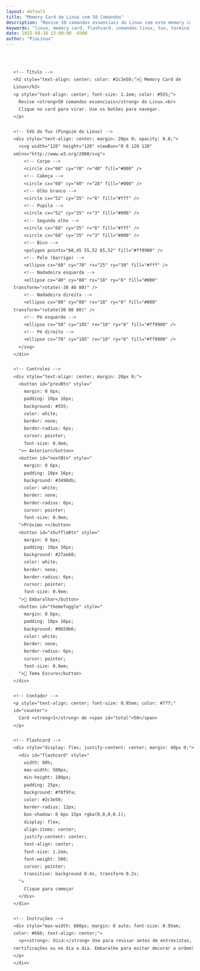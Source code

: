 ```yaml
---
layout: default
title: "Memory Card de Linux com 50 Comandos"
description: "Revise 50 comandos essenciais do Linux com este memory card interativo."
keywords: "linux, memory card, flashcard, comandos linux, tux, terminal, devops, sysadmin"
date: 2025-08-28 15:00:00 -0300
author: "PioLinux"
---
```


<main style="margin: 0; padding: 0;">
  <div id="container" style="
    max-width: 960px;
    margin: 0 auto;
    padding: 30px 20px;
    font-family: -apple-system, BlinkMacSystemFont, 'Segoe UI', Roboto, 'Helvetica Neue', Arial, sans-serif;
    line-height: 1.7;
    color: #333;
    width: 100%;
    transition: background 0.3s, color 0.3s;
  ">

    <!-- Título -->
    <h2 style="text-align: center; color: #2c3e50;">🧠 Memory Card de Linux</h2>
    <p style="text-align: center; font-size: 1.1em; color: #555;">
      Revise <strong>50 comandos essenciais</strong> do Linux.<br>
      Clique no card para virar. Use os botões para navegar.
    </p>

    <!-- SVG do Tux (Pinguim do Linux) -->
    <div style="text-align: center; margin: 20px 0; opacity: 0.8;">
      <svg width="120" height="120" viewBox="0 0 120 120" xmlns="http://www.w3.org/2000/svg">
        <!-- Corpo -->
        <circle cx="60" cy="70" r="40" fill="#000" />
        <!-- Cabeça -->
        <circle cx="60" cy="40" r="28" fill="#000" />
        <!-- Olho branco -->
        <circle cx="52" cy="35" r="6" fill="#fff" />
        <!-- Pupila -->
        <circle cx="52" cy="35" r="3" fill="#000" />
        <!-- Segundo olho -->
        <circle cx="68" cy="35" r="6" fill="#fff" />
        <circle cx="68" cy="35" r="3" fill="#000" />
        <!-- Bico -->
        <polygon points="60,45 55,52 65,52" fill="#ff9900" />
        <!-- Pele (barriga) -->
        <ellipse cx="60" cy="70" rx="25" ry="30" fill="#fff" />
        <!-- Nadadeira esquerda -->
        <ellipse cx="40" cy="80" rx="18" ry="8" fill="#000" transform="rotate(-30 40 80)" />
        <!-- Nadadeira direita -->
        <ellipse cx="80" cy="80" rx="18" ry="8" fill="#000" transform="rotate(30 80 80)" />
        <!-- Pé esquerdo -->
        <ellipse cx="50" cy="105" rx="10" ry="6" fill="#ff9900" />
        <!-- Pé direito -->
        <ellipse cx="70" cy="105" rx="10" ry="6" fill="#ff9900" />
      </svg>
    </div>

    <!-- Controles -->
    <div style="text-align: center; margin: 20px 0;">
      <button id="prevBtn" style="
        margin: 0 6px;
        padding: 10px 16px;
        background: #555;
        color: white;
        border: none;
        border-radius: 6px;
        cursor: pointer;
        font-size: 0.9em;
      ">⬅️ Anterior</button>
      <button id="nextBtn" style="
        margin: 0 6px;
        padding: 10px 16px;
        background: #3498db;
        color: white;
        border: none;
        border-radius: 6px;
        cursor: pointer;
        font-size: 0.9em;
      ">Próximo ➡️</button>
      <button id="shuffleBtn" style="
        margin: 0 6px;
        padding: 10px 16px;
        background: #27ae60;
        color: white;
        border: none;
        border-radius: 6px;
        cursor: pointer;
        font-size: 0.9em;
      ">🔄 Embaralhar</button>
      <button id="themeToggle" style="
        margin: 0 6px;
        padding: 10px 16px;
        background: #9b59b6;
        color: white;
        border: none;
        border-radius: 6px;
        cursor: pointer;
        font-size: 0.9em;
      ">🌙 Tema Escuro</button>
    </div>

    <!-- Contador -->
    <p style="text-align: center; font-size: 0.95em; color: #777;" id="counter">
      Card <strong>1</strong> de <span id="total">50</span>
    </p>

    <!-- Flashcard -->
    <div style="display: flex; justify-content: center; margin: 40px 0;">
      <div id="flashcard" style="
        width: 80%;
        max-width: 500px;
        min-height: 180px;
        padding: 25px;
        background: #f8f9fa;
        color: #2c3e50;
        border-radius: 12px;
        box-shadow: 0 6px 15px rgba(0,0,0,0.1);
        display: flex;
        align-items: center;
        justify-content: center;
        text-align: center;
        font-size: 1.2em;
        font-weight: 500;
        cursor: pointer;
        transition: background 0.4s, transform 0.2s;
      ">
        Clique para começar
      </div>
    </div>

    <!-- Instruções -->
    <div style="max-width: 600px; margin: 0 auto; font-size: 0.95em; color: #666; text-align: center;">
      <p><strong>💡 Dica:</strong> Use para revisar antes de entrevistas, certificações ou no dia a dia. Embaralhe para evitar decorar a ordem!</p>
    </div>

  </div>
</main>

<!-- Script do Memory Card -->
<script>
  // Banco de 50 flashcards
  const flashcards = [
    { q: "Como listar arquivos ocultos?", a: "ls -la" },
    { q: "Como ver uso de disco legível?", a: "df -h" },
    { q: "Como ver uso de memória?", a: "free -h" },
    { q: "Como atualizar pacotes no Ubuntu?", a: "sudo apt update" },
    { q: "Como instalar um pacote no Debian/Ubuntu?", a: "sudo apt install nome" },
    { q: "Como remover um pacote no Fedora?", a: "sudo dnf remove nome" },
    { q: "Como atualizar todo o sistema no Arch?", a: "sudo pacman -Syu" },
    { q: "Como instalar um pacote do AUR com yay?", a: "yay -S nome" },
    { q: "Como limpar cache de pacotes no DNF?", a: "sudo dnf clean all" },
    { q: "Como procurar um pacote no zypper?", a: "zypper search nome" },
    { q: "Como ver informações do kernel?", a: "uname -a" },
    { q: "Como ver o tempo de atividade do sistema?", a: "uptime" },
    { q: "Como mudar o fuso horário?", a: "timedatectl set-timezone Zona" },
    { q: "Como reiniciar o sistema?", a: "sudo reboot" },
    { q: "Como desligar imediatamente?", a: "sudo poweroff" },
    { q: "Como copiar um diretório inteiro?", a: "cp -r origem destino" },
    { q: "Como mover ou renomear um arquivo?", a: "mv antigo novo" },
    { q: "Como remover um diretório com tudo?", a: "rm -rf pasta/" },
    { q: "Como criar um link simbólico?", a: "ln -s /caminho/real link" },
    { q: "Como procurar por nome de arquivo?", a: "find / -name 'arquivo.txt'" },
    { q: "Como procurar por conteúdo em arquivos?", a: "grep 'texto' *.log" },
    { q: "Como mudar permissões para 755?", a: "chmod 755 arquivo.sh" },
    { q: "Como mudar o dono de um arquivo?", a: "chown usuario:grupo arquivo" },
    { q: "Como ver IPs e interfaces de rede?", a: "ip a" },
    { q: "Como testar conexão com ping?", a: "ping -c 4 google.com" },
    { q: "Como ver o IP público?", a: "curl ifconfig.me" },
    { q: "Como baixar um arquivo da web?", a: "wget url" },
    { q: "Como fazer download com curl?", a: "curl -O url" },
    { q: "Como ver portas abertas?", a: "ss -tulnp" },
    { q: "Como conectar via SSH?", a: "ssh usuario@ip" },
    { q: "Como copiar arquivo via SSH?", a: "scp arquivo user@host:/destino" },
    { q: "Como criar um novo usuário?", a: "sudo useradd -m nome" },
    { q: "Como definir senha de um usuário?", a: "sudo passwd nome" },
    { q: "Como adicionar usuário ao grupo sudo?", a: "sudo usermod -aG sudo nome" },
    { q: "Como ver seu usuário atual?", a: "whoami" },
    { q: "Como trocar de usuário?", a: "su - nome" },
    { q: "Como listar todos os processos?", a: "ps aux" },
    { q: "Como monitorar em tempo real?", a: "top ou htop" },
    { q: "Como matar um processo por PID?", a: "kill 1234" },
    { q: "Como matar por nome?", a: "pkill nome" },
    { q: "Como ver logs de um serviço?", a: "journalctl -u nome" },
    { q: "Como criar um .tar.gz?", a: "tar -czvf arquivo.tar.gz pasta/" },
    { q: "Como extrair um .tar.gz?", a: "tar -xzvf arquivo.tar.gz" },
    { q: "Como compactar com zip?", a: "zip -r arquivo.zip pasta/" },
    { q: "Como extrair com unzip?", a: "unzip arquivo.zip" },
    { q: "Como repetir o último comando?", a: "!!" },
    { q: "Como corrigir um comando errado?", a: "^errado^certo^" },
    { q: "Como buscar no histórico do terminal?", a: "Ctrl + R" },
    { q: "Como criar um atalho (alias)?", a: "alias ll='ls -la'" },
    { q: "Como ver o histórico de comandos?", a: "history" },
    { q: "Como agendar tarefas com cron?", a: "crontab -e" },
    { q: "Como ver o caminho atual?", a: "pwd" },
    { q: "Como voltar ao diretório anterior?", a: "cd -" }
  ];

  let currentIndex = 0;
  let showingAnswer = false;
  const card = document.getElementById('flashcard');
  const counter = document.getElementById('counter');
  const totalSpan = document.getElementById('total');
  const themeToggle = document.getElementById('themeToggle');
  const container = document.getElementById('container');

  totalSpan.textContent = flashcards.length;

  // Tema escuro
  const darkMode = localStorage.getItem('darkMode') === 'true';
  setTheme(darkMode);

  themeToggle.addEventListener('click', () => {
    const isDark = container.style.background !== 'white';
    setTheme(!isDark);
    localStorage.setItem('darkMode', (!isDark).toString());
  });

  function setTheme(dark) {
    if (dark) {
      container.style.color = '#e0e0e0';
      container.style.background = '#1a1a1a';
      card.style.background = '#2d2d2d';
      card.style.color = '#f0f0f0';
      themeToggle.textContent = '☀️ Modo Claro';
    } else {
      container.style.color = '#333';
      container.style.background = '#fff';
      card.style.background = '#f8f9fa';
      card.style.color = '#2c3e50';
      themeToggle.textContent = '🌙 Tema Escuro';
    }
  }

  // Atualiza o card
  function updateCard() {
    card.textContent = showingAnswer ? flashcards[currentIndex].a : flashcards[currentIndex].q;
    counter.innerHTML = `Card <strong>${currentIndex + 1}</strong> de <span>${flashcards.length}</span>`;
  }

  // Clique: vira entre pergunta e resposta
  card.addEventListener('click', () => {
    showingAnswer = !showingAnswer;
    card.style.transform = 'scale(0.98)';
    setTimeout(() => card.style.transform = 'scale(1)', 150);
    updateCard();
  });

  // Botões
  document.getElementById('prevBtn').addEventListener('click', () => {
    currentIndex = (currentIndex - 1 + flashcards.length) % flashcards.length;
    showingAnswer = false;
    updateCard();
  });

  document.getElementById('nextBtn').addEventListener('click', () => {
    currentIndex = (currentIndex + 1) % flashcards.length;
    showingAnswer = false;
    updateCard();
  });

  document.getElementById('shuffleBtn').addEventListener('click', () => {
    flashcards.sort(() => Math.random() - 0.5);
    currentIndex = 0;
    showingAnswer = false;
    updateCard();
  });

  // Inicializa
  updateCard();
</script>
